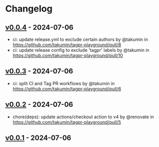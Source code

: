 # Changelog

## [v0.0.4](https://github.com/takumin/tagpr-playground/compare/v0.0.3...v0.0.4) - 2024-07-06
- ci: update release.yml to exclude certain authors by @takumin in https://github.com/takumin/tagpr-playground/pull/8
- ci: update release config to exclude 'tagpr' labels by @takumin in https://github.com/takumin/tagpr-playground/pull/10

## [v0.0.3](https://github.com/takumin/tagpr-playground/compare/v0.0.2...v0.0.3) - 2024-07-06
- ci: split CI and Tag PR workflows by @takumin in https://github.com/takumin/tagpr-playground/pull/6

## [v0.0.2](https://github.com/takumin/tagpr-playground/compare/v0.0.1...v0.0.2) - 2024-07-06
- chore(deps): update actions/checkout action to v4 by @renovate in https://github.com/takumin/tagpr-playground/pull/5

## [v0.0.1](https://github.com/takumin/tagpr-playground/commits/v0.0.1) - 2024-07-06
